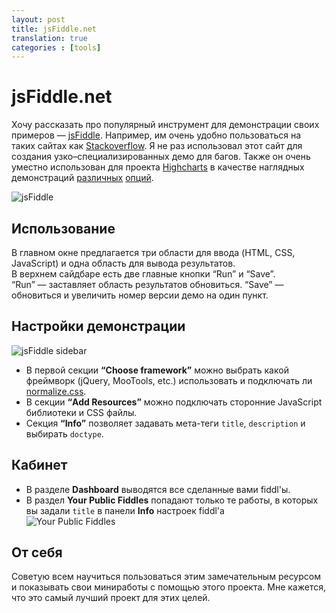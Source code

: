 ```yaml
---
layout: post
title: jsFiddle.net
translation: true
categories : [tools]
---
```



jsFiddle.net
================================================================================
Хочу рассказать про популярный инструмент для демонстрации своих примеров — [jsFiddle][9]. Например, им очень удобно пользоваться на таких сайтах как [Stackoverflow][2]. Я не раз использовал этот сайт для создания узко–специализированных демо для багов. Также он очень уместно использован для проекта [Highcharts][3] в качестве наглядных демонстраций [различных][4] [опций][5].

![jsFiddle][1]  

Использование
--------------------------------------------------------------------------------
В главном окне предлагается три области для ввода (HTML, CSS, JavaScript) и одна область для вывода результатов.  
В верхнем сайдбаре есть две главные кнопки “Run” и “Save”.  
“Run” — заставляет область результатов обновиться. “Save” — обновиться и увеличить номер версии демо на один пункт.

Настройки демонстрации
--------------------------------------------------------------------------------
![jsFiddle sidebar][6]
* В первой секции **“Choose framework”** можно выбрать какой фреймворк (jQuery, MooTools, etc.) использовать и подключать ли [normalize.css][7].  
* В секции **“Add Resources”** можно подключать сторонние JavaScript библиотеки и CSS файлы.  
* Секция **“Info”** позволяет задавать мета­-теги `title`, `description` и выбирать `doctype`.

Кабинет
--------------------------------------------------------------------------------
* В разделе **Dashboard** выводятся все сделанные вами fiddl'ы.
* В раздел  **Your Public Fiddles** попадают только те работы, в которых вы задали `title` в панели **Info** настроек fiddl'a  
![Your Public Fiddles][8]


От себя
--------------------------------------------------------------------------------
Советую всем научиться пользоваться этим замечательным ресурсом и показывать свои миниработы с помощью этого проекта. Мне кажется, что это самый лучший проект для этих целей.

 [1]: http://img716.imageshack.us/img716/1553/df9f77d59cfc47d6bcd6c91.png
 [2]: http://stackoverflow.com/
 [3]: http://www.highcharts.com/
 [4]: http://jsfiddle.net/gh/get/jquery/1.7.1/highslide-software/highcharts.com/tree/master/samples/highcharts/chart/zoomtype-none/
 [5]: http://jsfiddle.net/gh/get/jquery/1.7.1/highslide-software/highcharts.com/tree/master/samples/highcharts/title/floating/
 [6]: http://img825.imageshack.us/img825/6839/3291addb04204f7c8e0fb82.png
 [7]: http://necolas.github.com/normalize.css/
 [8]: http://img207.imageshack.us/img207/8963/ddd70990388541d08f13588.png
 [9]: http://jsfiddle.net/